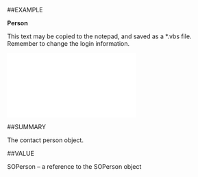
##EXAMPLE

**Person**

This text may be copied to the notepad, and saved as a *.vbs file. Remember to change the login information.

![](..\..\Examples\vbs\SOProjectMember.Person.vbs.txt)


##SUMMARY

The contact person object.


##VALUE

SOPerson – a reference to the SOPerson object

